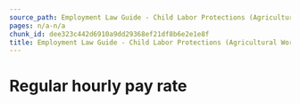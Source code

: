 ```yaml
---
source_path: Employment Law Guide - Child Labor Protections (Agricultural Work).md
pages: n/a-n/a
chunk_id: dee323c442d6910a9dd29368ef21df8b6e2e1e8f
title: Employment Law Guide - Child Labor Protections (Agricultural Work)
---
```

# Regular hourly pay rate
